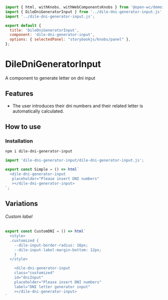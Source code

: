 ```js script
import { html, withKnobs, withWebComponentsKnobs } from '@open-wc/demoing-storybook';
import { DileDniGeneratorInput } from '../dile-dni-generator-input.js';
import '../dile-dni-generator-input.js';

export default {
  title: 'DileDniGeneratorInput',
  component: 'dile-dni-generator-input',
  options: { selectedPanel: "storybookjs/knobs/panel" },
};
```

# DileDniGeneratorInput

A component to generate letter on dni input

## Features

- The user introduces their dni numbers and their related letter is automatically calculated.

## How to use

### Installation

```bash
npm i dile-dni-generator-input
```

```js
import 'dile-dni-generator-input/dile-dni-generator-input.js';
```

```js preview-story
export const Simple = () => html`
  <dile-dni-generator-input
   placeholder="Please insert DNI numbers"
   ></dile-dni-generator-input>
`;
```

## Variations

###### Custom label

```js preview-story
export const CustomDNI = () => html`
  <style>
  .customized {
    --dile-input-border-radius: 16px;
    --dile-input-label-margin-bottom: 12px;
    }
  </style>

    <dile-dni-generator-input
    class="customized"
    id="dniInput"
    placeholder="Please insert DNI numbers"
    label="DNI letter generator input"
    ></dile-dni-generator-input>
`
```
